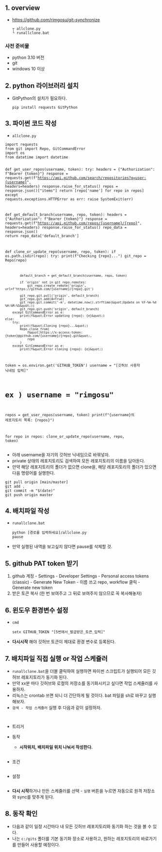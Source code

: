 <h2 id="1-overview">1. overview</h2>
<ul>
<li><a href="https://github.com/rimgosu/git-synchronize">https://github.com/rimgosu/git-synchronize</a><pre><code>┬ allclone.py 
└ runallclone.bat</code></pre></li>
</ul>
<h3 id="사전-준비물">사전 준비물</h3>
<ul>
<li>python 3.10 버전</li>
<li>git</li>
<li>windows 10 이상</li>
</ul>
<h2 id="2-python-라이브러리-설치">2. python 라이브러리 설치</h2>
<ul>
<li>GitPython의 설치가 필요하다.<pre><code>pip install requests GitPython</code></pre></li>
</ul>
<h2 id="3-파이썬-코드-작성">3. 파이썬 코드 작성</h2>
<ul>
<li><code>allclone.py</code></li>
</ul>
<pre><code>import requests
from git import Repo, GitCommandError
import os
from datetime import datetime

def get_user_repos(username, token):
    try:
        headers = {&quot;Authorization&quot;: f&quot;Bearer {token}&quot;}
        response = requests.get(f&quot;https://api.github.com/search/repositories?q=user:{username}&quot;, headers=headers)
        response.raise_for_status()
        repos = response.json()[&quot;items&quot;]
        return [repo['name'] for repo in repos]
    except requests.exceptions.HTTPError as err:
        raise SystemExit(err)

def get_default_branch(username, repo, token):
    headers = {&quot;Authorization&quot;: f&quot;Bearer {token}&quot;}
    response = requests.get(f&quot;https://api.github.com/repos/{username}/{repo}&quot;, headers=headers)
    response.raise_for_status()
    repo_data = response.json()
    return repo_data['default_branch']

def clone_or_update_repo(username, repo, token):
    if os.path.isdir(repo):
        try:
            print(f&quot;Checking {repo}...&quot;)
            git_repo = Repo(repo)

            default_branch = get_default_branch(username, repo, token)

            if 'origin' not in git_repo.remotes:
                git_repo.create_remote('origin', url=f'https://github.com/{username}/{repo}.git')

            git_repo.git.pull('origin', default_branch)
            git_repo.git.add(A=True)
            git_repo.git.commit('-m', datetime.now().strftime(&quot;Update on %Y-%m-%d %H:%M:%S&quot;))
            git_repo.git.push('origin', default_branch)
        except GitCommandError as e:
            print(f&quot;Error updating {repo}: {e}&quot;)
    else:
        try:
            print(f&quot;Cloning {repo}...&quot;)
            Repo.clone_from(
                f&quot;https://x-access-token:{token}@github.com/{username}/{repo}.git&quot;,
                repo
            )
        except GitCommandError as e:
            print(f&quot;Error cloning {repo}: {e}&quot;)

token = os.environ.get('GITHUB_TOKEN')
username = &quot;[깃허브 사용자 닉네임 입력]&quot;
# ex ) username = &quot;rimgosu&quot;
repos = get_user_repos(username, token)
print(f&quot;{username}의 레포지토리 목록: {repos}&quot;)

for repo in repos:
    clone_or_update_repo(username, repo, token)</code></pre><ul>
<li>아래 username을 자기의 깃허브 닉네임으로 바꿔넣자.</li>
<li>private 상태의 레포지토리도 검색하여 모든 레포지토리의 이름을 담아둔다.</li>
<li>만약 해당 레포지토리의 폴더가 없으면 clone을, 해당 레포지토리의 폴더가 있으면 다음 명령어를 실행한다.</li>
</ul>
<pre><code class="language-bash">git pull origin [main/master]
git add .
git commit -m &quot;$(date)&quot;
git push origin master</code></pre>
<h2 id="4-배치파일-작성">4. 배치파일 작성</h2>
<ul>
<li><p><code>runallclone.bat</code></p>
<pre><code>python [경로를 입력하세요]/allclone.py
pause</code></pre></li>
<li><p>만약 실행된 내역을 보고싶지 않다면 pause를 삭제할 것.</p>
</li>
</ul>
<h2 id="5-github-pat-token-받기">5. github PAT token 받기</h2>
<ol>
<li>github 계정 - Settings - Developer Settings - Personal access tokens (classic) - Generate New Token - 이름 쓰고 repo, workflow 클릭 - Generate new token</li>
<li>받은 토큰 복사 (한 번 보여주고 그 뒤로 보여주지 않으므로 꼭 복사해놓자)</li>
</ol>
<h2 id="6-윈도우-환경변수-설정">6. 윈도우 환경변수 설정</h2>
<ul>
<li><code>cmd</code><pre><code>setx GITHUB_TOKEN &quot;[5번에서_발급받은_토큰_입력]&quot;</code></pre></li>
<li><strong>다시시작</strong> 해야 깃허브 토큰이 제대로 환경 변수로 등록된다.</li>
</ul>
<h2 id="7-배치파일-직접-실행-or-작업-스케쥴러">7. 배치파일 직접 실행 or 작업 스케쥴러</h2>
<ul>
<li><code>runallclone.bat</code>을 더블 클릭하여 실행하면 파이썬 스크립트가 실행되어 모든 깃허브 레포지토리가 동기화 된다.</li>
<li>만약 xx분 마다 깃허브와 로컬의 저장소를 동기화시키고 싶다면 작업 스케쥴러를 사용하자. </li>
<li>리눅스는 crontab 쓰면 되니 더 간단하게 될 것이다. bat 파일을 sh로 바꾸고 실행해보자.</li>
<li><code>검색 - 작업 스케쥴러</code> 실행 후 다음과 같이 설정하자.</li>
</ul>
<p><img alt="" src="https://velog.velcdn.com/images/rimgosu/post/b4dd2802-5e58-4532-92ec-cb049f6f0fea/image.png" /></p>
<p><img alt="" src="https://velog.velcdn.com/images/rimgosu/post/1282b99f-ebde-4c81-b0e0-6efc61b08fd6/image.png" /></p>
<ul>
<li><p>트리거
<img alt="" src="https://velog.velcdn.com/images/rimgosu/post/9a628f18-e723-4260-aad9-32c712262687/image.png" /></p>
</li>
<li><p>동작 </p>
<ul>
<li><strong>시작위치, 배치파일 위치 나눠서 작성한다.</strong></li>
</ul>
</li>
</ul>
<p><img alt="" src="https://velog.velcdn.com/images/rimgosu/post/2882834b-e9bf-4f34-8b1f-d3faca41c256/image.png" /></p>
<ul>
<li>조건</li>
</ul>
<p><img alt="" src="https://velog.velcdn.com/images/rimgosu/post/b8fded2b-1193-4169-8cd6-a5b27b205be9/image.png" /></p>
<ul>
<li>설정</li>
</ul>
<p><img alt="" src="https://velog.velcdn.com/images/rimgosu/post/05ef3723-a227-495c-8b8c-ba240b0fd500/image.png" /></p>
<ul>
<li><strong>다시 시작</strong>하거나 만든 스케쥴러를 선택 - <code>실행</code> 버튼을 누르면 자동으로 원격 저장소와 sync를 맞추게 된다.</li>
</ul>
<h2 id="8-동작-확인">8. 동작 확인</h2>
<ul>
<li>다음과 같이 일정 시간마다 내 모든 깃허브 레포지토리와 동기화 하는 것을 볼 수 있다.</li>
<li>나는 <code>c:/gits</code> 폴더를 기본 동기화 장소로 사용하고, 원하는 레포지토리의 바로가기를 만들어 사용할 예정이다. </li>
</ul>
<p><img alt="" src="https://velog.velcdn.com/images/rimgosu/post/8b9900a4-181a-4dfd-8603-e17530019e3d/image.png" /></p>
